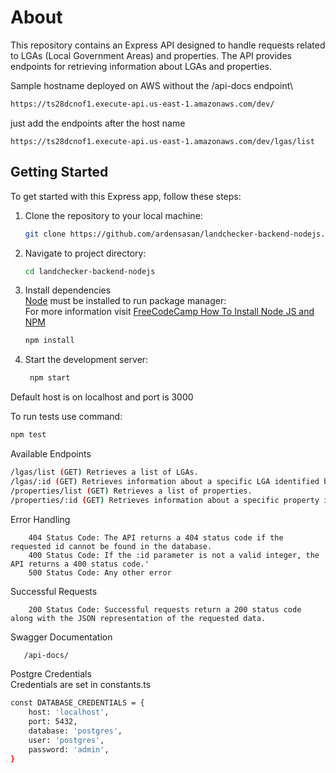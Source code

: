 # About

This repository contains an Express API designed to handle requests related to LGAs (Local Government Areas) and properties. The API provides endpoints for retrieving information about LGAs and properties.

Sample hostname deployed on AWS without the /api-docs endpoint\
   ```bash
   https://ts28dcnof1.execute-api.us-east-1.amazonaws.com/dev/
   ```
   
just add the endpoints after the host name
   ```
   https://ts28dcnof1.execute-api.us-east-1.amazonaws.com/dev/lgas/list
   ```

## Getting Started

To get started with this Express app, follow these steps:

1. Clone the repository to your local machine:
   ```bash
   git clone https://github.com/ardensasan/landchecker-backend-nodejs.git
   
2. Navigate to project directory:
   ```bash
   cd landchecker-backend-nodejs

3. Install dependencies\
[Node](https://nodejs.org/) must be installed to run package manager:\
For more information visit [FreeCodeCamp How To Install Node JS and NPM](https://www.freecodecamp.org/news/how-to-install-node-js-and-npm-on-windows-2/)
   ```bash
   npm install

4. Start the development server:
   ```bash
    npm start


Default host is on localhost and port is 3000

To run tests use command:
   ```bash
   npm test
   ```
 
Available Endpoints
   ```bash
   /lgas/list (GET) Retrieves a list of LGAs.
   /lgas/:id (GET) Retrieves information about a specific LGA identified by its id.
   /properties/list (GET) Retrieves a list of properties.
   /properties/:id (GET) Retrieves information about a specific property identified by its id.
   ```
Error Handling
```
    404 Status Code: The API returns a 404 status code if the requested id cannot be found in the database.
    400 Status Code: If the :id parameter is not a valid integer, the API returns a 400 status code.'
    500 Status Code: Any other error
```
Successful Requests
```
    200 Status Code: Successful requests return a 200 status code along with the JSON representation of the requested data.
```

Swagger Documentation
```bash
   /api-docs/
```

Postgre Credentials\
Credentials are set in constants.ts
```bash
const DATABASE_CREDENTIALS = {
    host: 'localhost',
    port: 5432,
    database: 'postgres',
    user: 'postgres',
    password: 'admin',
}
```



